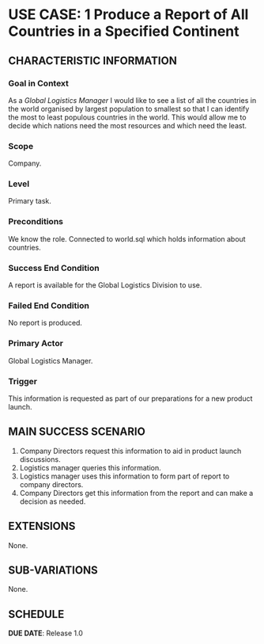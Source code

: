 # USE CASE: 1 Produce a Report of All Countries in a Specified Continent

## CHARACTERISTIC INFORMATION

### Goal in Context

As a *Global Logistics Manager* I would like to see a list of all the countries in the world organised by largest population to smallest so that I can identify the most to least populous countries in the world. This would allow me to decide which nations need the most resources and which need the least.

### Scope

Company.

### Level

Primary task.

### Preconditions

We know the role.  Connected to world.sql which holds information about countries.

### Success End Condition

A report is available for the Global Logistics Division to use.

### Failed End Condition

No report is produced.

### Primary Actor

Global Logistics Manager. 

### Trigger

This information is requested as part of our preparations for a new product launch.

## MAIN SUCCESS SCENARIO

1. Company Directors request this information to aid in product launch discussions.
2. Logistics manager queries this information.
3. Logistics manager uses this information to form part of report to company directors.
4. Company Directors get this information from the report and can make a decision as needed.

## EXTENSIONS
None.

## SUB-VARIATIONS

None.

## SCHEDULE

**DUE DATE**: Release 1.0
